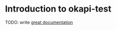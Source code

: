 # Introduction to okapi-test

TODO: write [great documentation](http://jacobian.org/writing/great-documentation/what-to-write/)
